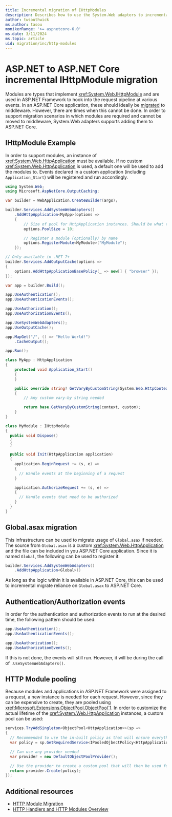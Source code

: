 ```yaml
---
title: Incremental migration of IHttpModules
description: Describes how to use the System.Web adapters to incrementally migrate IHttpModules
author: twsouthwick
ms.author: tasou
monikerRange: '>= aspnetcore-6.0'
ms.date: 3/11/2024
ms.topic: article
uid: migration/inc/http-modules
---
```


# ASP.NET to ASP.NET Core incremental IHttpModule migration

Modules are types that implement <xref:System.Web.IHttpModule> and are used in ASP.NET Framework to hook into the request pipeline at various events. In an ASP.NET Core application, these should ideally be [migrated](../http-modules.md) to middleware. However, there are times when this cannot be done. In order to support migration scenarios in which modules are required and cannot be moved to middleware, System.Web adapters supports adding them to ASP.NET Core.

## IHttpModule Example

In order to support modules, an instance of <xref:System.Web.HttpApplication> must be available. If no custom <xref:System.Web.HttpApplication> is used, a default one will be used to add the modules to. Events declared in a custom application (including `Application_Start`) will be registered and run accordingly.

```csharp
using System.Web;
using Microsoft.AspNetCore.OutputCaching;

var builder = WebApplication.CreateBuilder(args);

builder.Services.AddSystemWebAdapters()
    .AddHttpApplication<MyApp>(options =>
    {
        // Size of pool for HttpApplication instances. Should be what the expected concurrent requests will be
        options.PoolSize = 10;

        // Register a module (optionally) by name
        options.RegisterModule<MyModule>("MyModule");
    });

// Only available in .NET 7+
builder.Services.AddOutputCache(options =>
{
    options.AddHttpApplicationBasePolicy(_ => new[] { "browser" });
});

var app = builder.Build();

app.UseAuthentication();
app.UseAuthenticationEvents();

app.UseAuthorization();
app.UseAuthorizationEvents();

app.UseSystemWebAdapters();
app.UseOutputCache();

app.MapGet("/", () => "Hello World!")
    .CacheOutput();

app.Run();

class MyApp : HttpApplication
{
    protected void Application_Start()
    {
    }

    public override string? GetVaryByCustomString(System.Web.HttpContext context, string custom)
    {
        // Any custom vary-by string needed

        return base.GetVaryByCustomString(context, custom);
    }
}

class MyModule : IHttpModule
{
  public void Dispose()
  {
  }

  public void Init(HttpApplication application)
  {
    application.BeginRequest += (s, e) =>
    {
      // Handle events at the beginning of a request
    }

    application.AuthorizeRequest += (s, e) =>
    {
      // Handle events that need to be authorized
    }
  }
}
```

## Global.asax migration

This infrastructure can be used to migrate usage of `Global.asax` if needed. The source from `Global.asax` is a custom <xref:System.Web.HttpApplication> and the file can be included in you ASP.NET Core application. Since it is named `Global`, the following can be used to register it:

```csharp
builder.Services.AddSystemWebAdapters()
    .AddHttpApplication<Global>()
```

As long as the logic within it is available in ASP.NET Core, this can be used to incremental migrate reliance on `Global.asax` to ASP.NET Core.

## Authentication/Authorization events

In order for the authentication and authorization events to run at the desired time, the following pattern should be used:

```csharp
app.UseAuthentication();
app.UseAuthenticationEvents();

app.UseAuthorization();
app.UseAuthorizationEvents();
```

If this is not done, the events will still run. However, it will be during the call of `.UseSystemWebAdapters()`.

## HTTP Module pooling

 Because modules and applications in ASP.NET Framework were assigned to a request, a new instance is needed for each request. However, since they can be expensive to create, they are pooled using <xref:Microsoft.Extensions.ObjectPool.ObjectPool`1>. In order to customize the actual lifetime of the <xref:System.Web.HttpApplication> instances, a custom pool can be used:

```csharp
services.TryAddSingleton<ObjectPool<HttpApplication>>(sp =>
{
  // Recommended to use the in-built policy as that will ensure everything is initialized correctly and is not intended to be replaced
  var policy = sp.GetRequiredService<IPooledOjbectPolicy<HttpApplication>>()

  // Can use any provider needed
  var provider = new DefaultObjectPoolProvider();

  // Use the provider to create a custom pool that will then be used for the application.
  return provider.Create(policy);
});
```

## Additional resources

* [HTTP Module Migration](../http-modules.md)
* [HTTP Handlers and HTTP Modules Overview](/iis/configuration/system.webserver/)